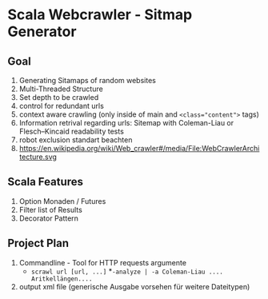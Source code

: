 # Scala Webcrawler - Sitmap Generator

## Goal
1. Generating Sitamaps of random websites
2. Multi-Threaded Structure
3. Set depth to be crawled
4. control for redundant urls
5. context aware crawling (only inside of main and ```<class="content">``` tags)
6. Information retrival regarding urls: Sitemap with Coleman-Liau or Flesch–Kincaid readability tests
7. robot exclusion standart beachten
4. https://en.wikipedia.org/wiki/Web_crawler#/media/File:WebCrawlerArchitecture.svg

## Scala Features
1. Option Monaden / Futures
2. Filter list of Results 
3. Decorator Pattern

## Project Plan
1. Commandline - Tool for HTTP requests argumente 
    * ```scrawl url [url, ...]```
    *```-analyze | -a Coleman-Liau .... Aritkellängen....```  
2. output xml file (generische Ausgabe vorsehen für weitere Dateitypen)